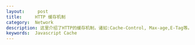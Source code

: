 ```yaml
---
layout:     post
title:     HTTP 缓存机制
category:  Network
description: 这里介绍了HTTP的缓存机制，诸如:Cache-Control, Max-age,E-Tag等。
keywords:  Javascript Cache
---
```

